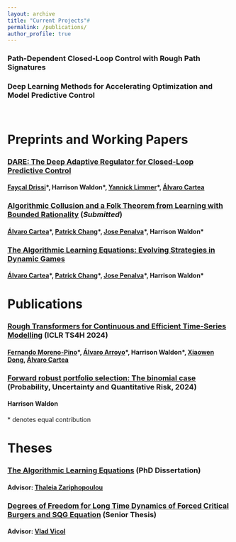 ```yaml
---
layout: archive
title: "Current Projects"#
permalink: /publications/
author_profile: true
---
```


### Path-Dependent Closed-Loop Control with Rough Path Signatures

### Deep Learning Methods for Accelerating Optimization and Model Predictive Control

<br />

Preprints and Working Papers
======

### [DARE: The Deep Adaptive Regulator for Closed-Loop Predictive Control](https://harrisonwaldon.github.io/files/dare.pdf)
#### [Fayçal Drissi](https://www.faycaldrissi.com/)\*, **Harrison Waldon**\*, [Yannick Limmer](https://scholar.google.com/citations?user=ArvBldAAAAAJ&hl=en)\*, [Álvaro Cartea](https://sites.google.com/site/alvarocartea/home)

<!-- Abstract: A fundamental challenge in optimal control (OC) and machine learning is how to find the optimal policy of an agent that operates in changing and uncertain environments.Traditional OC methods face challenges in scalability and adaptability due to the curse-of-dimensionality and the reliance on fixed prior models of the environment.  -->
<!-- Model Predictive Control (MPC) addresses these issues but is limited to open-loop controls, i.e., policies without feedback to adapt. Another approach is Reinforcement Learning (RL) which can scale well to high-dimensional applications but is often computationally expensive and can be unreliable in highly stochastic continuous-time setups. This paper presents the Deep Adaptive Regulator (DARE) which combines deep learning with OC to compute closed-loop adaptive policies by solving continuously updated OC problems that explicitly trade off exploration with exploitation. We show that our method effectively transfers learning to unseen environments and is suited for online decision-making in environments that change in real time. We test DARE in various setups and demonstrate its superior performance over traditional methods, especially in scenarios with misspecified priors and nonstationary dynamics. -->


### **[Algorithmic Collusion and a Folk Theorem from Learning with Bounded Rationality](https://papers.ssrn.com/sol3/papers.cfm?abstract_id=4293831)** (*Submitted*)
#### [Álvaro Cartea](https://sites.google.com/site/alvarocartea/home)\*, [Patrick Chang](https://sites.google.com/view/patrickchang/home?authuser=1)\*, [Jose Penalva](https://www.josepenalva.com/)\*, **Harrison Waldon**\*
<!-- Abstract: We prove a Folk theorem when players with bounded rationality learn as they play a repeated potential game. We use a dynamic generalization of smooth fictitious play with bounded m-memory strategies to model learning with bounded rationality that is consistent with learning by algorithms. In a repeated potential game with perfect monitoring, we use this learning model to show that for any feasible and individually rational payoff profile, if players have sufficient memory, are sufficiently patient, and best respond with sufficiently few mistakes, then the players have a non-zero probability of learning an m-memory strategy profile that achieves an average payoff close to the specified payoff profile for an appropriate continuation game. Moreover, the strategy profile learned is an m-memory ε-subgame perfect equilibrium of the repeated game. This finding demonstrates that competition authorities are correct in their concern about algorithmic collusion. -->

### **[The Algorithmic Learning Equations: Evolving Strategies in Dynamic Games](https://papers.ssrn.com/sol3/papers.cfm?abstract_id=4175239)**
#### [Álvaro Cartea](https://sites.google.com/site/alvarocartea/home)\*, [Patrick Chang](https://sites.google.com/view/patrickchang/home?authuser=1)\*, [Jose Penalva](https://www.josepenalva.com/)\*, **Harrison Waldon**\*
<!-- Abstract: We introduce the algorithmic learning equations, a set of ordinary differential equations which characterizes the finite-time and asymptotic behavior of the stochastic interaction between state-dependent learning algorithms in dynamic games. Our framework allows for a variety of information and memory structures, including noisy, perfect, private, and public monitoring and for the possibility that players use distinct learning algorithms. We prove that play converges to a correlated equilibrium for a family of algorithms under correlated private signals. Finally, we apply our methodology in a repeated 2x2 prisoner's dilemma game with perfect monitoring. We show that algorithms can learn a reward-punishment mechanism to sustain tacit collusion. Additionally, we find that algorithms can also learn to coordinate in cycles of cooperation and defection. -->


Publications
======
### **[Rough Transformers for Continuous and Efficient Time-Series Modelling](https://arxiv.org/abs/2403.10288)** (ICLR TS4H 2024)
#### [Fernando Moreno-Pino](https://fmorenopino.github.io/)\*, [Álvaro Arroyo](https://scholar.google.co.uk/citations?user=P1qHzNYAAAAJ&hl=en)\*, **Harrison Waldon**\*, [Xiaowen Dong](https://web.media.mit.edu/~xdong/), [Álvaro Cartea](https://sites.google.com/site/alvarocartea/home)
<!-- Abstract: Time-series data in real-world medical settings typically exhibit long-range dependencies and are observed at non-uniform intervals. In such contexts, traditional sequence-based recurrent models struggle. To overcome this, researchers replace recurrent architectures with Neural ODE-based models to model irregularly sampled data and use Transformer-based architectures to account for long-range dependencies. Despite the success of these two approaches, both incur very high computational costs for input sequences of moderate lengths and greater. To mitigate this, we introduce the Rough Transformer, a variation of the Transformer model which operates on continuous-time representations of input sequences and incurs significantly reduced computational costs, critical for addressing long-range dependencies common in medical contexts. In particular, we propose multi-view signature attention, which uses path signatures to augment vanilla attention and to capture both local and global dependencies in input data, while remaining robust to changes in the sequence length and sampling frequency. We find that Rough Transformers consistently outperform their vanilla attention counterparts while obtaining the benefits of Neural ODE-based models using a fraction of the computational time and memory resources on synthetic and real-world time-series tasks. -->

### **[Forward robust portfolio selection: The binomial case](https://www.aimsciences.org/article/doi/10.3934/puqr.2024006)** (Probability, Uncertainty and Quantitative Risk, 2024)
#### **Harrison Waldon**
<!-- Abstract: We introduce a new approach for optimal portfolio choice under model ambiguity by incorporating predictable forward preferences in the framework of Angoshtari et al. The investor reassesses and revises the model ambiguity set incrementally in time while, also, updating his risk preferences forward in time. This dynamic alignment of preferences and ambiguity updating results in time-consistent policies and provides a richer, more accurate learning setting. For each investment period, the investor solves a worst-case portfolio optimization over possible market models, which are represented via a Wasserstein neighborhood centered at a binomial distribution. Duality methods from Gao and Kleywegt; Blanchet and Murthy are used to solve the optimization problem over a suitable set of measures, yielding an explicit optimal portfolio in the linear case. We analyze the case of linear and quadratic utilities, and provide numerical results. -->

\* denotes equal contribution

Theses
======

### [The Algorithmic Learning Equations](https://repositories.lib.utexas.edu/items/3405fbe2-c3ec-4f87-8bc6-526e54f6e4c2) (PhD Dissertation)
#### Advisor: [Thaleia Zariphopoulou](https://web.ma.utexas.edu/users/zariphop/)
<!-- Abstract: This thesis presents the Algorithmic Learning Equations (ALEs) to study tacit algorithmic collusion. The ALEs are a set of differential equations that characterizes the finite-time and asymptotic behavior of state-dependent learning algorithms in stochastic and repeated games. The ALEs are derived rigorously, drawing upon stochastic approximation theory. The ALEs are analyzed to show, numerically and theoretically, that decentralized, self-interested learning algorithms can learn to collude. The final chapter of this thesis presents preliminaries using inverse reinforcement learning to detect collusion in a data-driven way. The contents of this thesis are primarily drawn from joint work with Professor Álvaro Cartea, Professor José Penalva, and Patrick Chang during various research visits to the Oxford-Man Institute of Quantitative Finance in 2022 and 2023. -->


### [Degrees of Freedom for Long Time Dynamics of Forced Critical Burgers and SQG Equation](https://dataspace.princeton.edu/handle/88435/dsp0170795b28c) (Senior Thesis)
#### Advisor: [Vlad Vicol](https://cims.nyu.edu/~vicol/)


<!-- {% if site.author.googlescholar %}
  <div class="wordwrap">You can find my articles on <a href="{{site.author.googlescholar}}">my Google Scholar profile</a>.</div>
{% endif %}

{% include base_path %}

{% for post in site.publications reversed %}
  {% include archive-single.html %}
{% endfor %} -->
